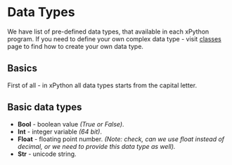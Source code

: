# Data Types

We have list of pre-defined data types, that available in each xPython program.
If you need to define your own complex data type - visit [classes](Classes.md) page
to find how to create your own data type.

## Basics

First of all - in xPython all data types starts from the capital letter.

## Basic data types

 - **Bool** - boolean value *(True or False)*.
 - **Int** - integer variable *(64 bit)*.
 - **Float** - floating point number. *(Note: check, can we use float instead of decimal,
   or we need to provide this data type as well).*
 - **Str** - unicode string.
